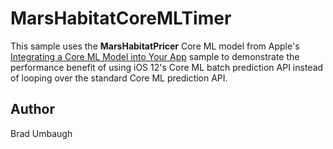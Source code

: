 MarsHabitatCoreMLTimer
============

This sample uses the **MarsHabitatPricer** Core ML model from Apple's
[Integrating a Core ML Model into Your App](https://developer.apple.com/documentation/coreml/integrating_a_core_ml_model_into_your_app?language=objc)
sample to demonstrate the performance benefit of using iOS 12's Core ML
batch prediction API instead of looping over the standard Core ML
prediction API.

Author
-------
Brad Umbaugh
